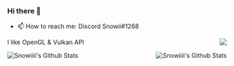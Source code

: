 ### Hi there 👋

- 📫 How to reach me: Discord Snowii#1268

I like OpenGL & Vulkan API 
<img align="right" src="https://www.dlf.pt/dfpng/middlepng/50-504433_sunglasses-emoji-meme-png-transparent-png.png"/>


<img align="left" alt="Snowiiii's Github Stats" src="https://github-readme-stats.vercel.app/api/top-langs/?username=Snowiiii&show_icons=true&hide_border=true&theme=radical" />
<img align="right" alt="Snowiiii's Github Stats" src="https://github-readme-stats.vercel.app/api?username=Snowiiii&show_icons=true&hide_border=true&theme=radical" />


